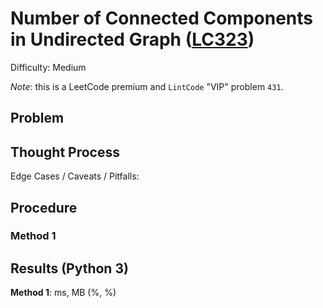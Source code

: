 # Number of Connected Components in Undirected Graph ([LC323](https://www.lintcode.com/problem/431/))
Difficulty: Medium

*Note*: this is a LeetCode premium and `LintCode` "VIP" problem `431`.

## Problem

## Thought Process

Edge Cases / Caveats / Pitfalls:

## Procedure

### Method 1

## Results (Python 3)

**Method 1**:  ms, MB (%, %)
